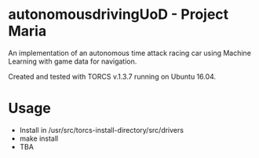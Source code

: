 # autonomousdrivingUoD - Project Maria

An implementation of an autonomous time attack racing car using Machine Learning with game data for navigation.

Created and tested with TORCS v.1.3.7 running on Ubuntu 16.04.

# Usage

 - Install in /usr/src/torcs-install-directory/src/drivers
 - make install
 - TBA
